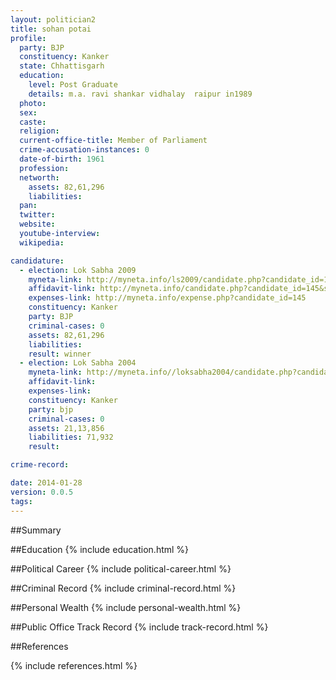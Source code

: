 ```yaml
---
layout: politician2
title: sohan potai
profile: 
  party: BJP
  constituency: Kanker
  state: Chhattisgarh
  education: 
    level: Post Graduate
    details: m.a. ravi shankar vidhalay  raipur in1989
  photo: 
  sex: 
  caste: 
  religion: 
  current-office-title: Member of Parliament
  crime-accusation-instances: 0
  date-of-birth: 1961
  profession: 
  networth: 
    assets: 82,61,296
    liabilities: 
  pan: 
  twitter: 
  website: 
  youtube-interview: 
  wikipedia: 

candidature: 
  - election: Lok Sabha 2009
    myneta-link: http://myneta.info/ls2009/candidate.php?candidate_id=145
    affidavit-link: http://myneta.info/candidate.php?candidate_id=145&scan=original
    expenses-link: http://myneta.info/expense.php?candidate_id=145
    constituency: Kanker 
    party: BJP
    criminal-cases: 0
    assets: 82,61,296
    liabilities: 
    result: winner 
  - election: Lok Sabha 2004
    myneta-link: http://myneta.info//loksabha2004/candidate.php?candidate_id=942
    affidavit-link: 
    expenses-link: 
    constituency: Kanker 
    party: bjp
    criminal-cases: 0
    assets: 21,13,856
    liabilities: 71,932
    result:  

crime-record: 

date: 2014-01-28
version: 0.0.5
tags: 
---
```

##Summary


##Education
{% include education.html %}


##Political Career
{% include political-career.html %}


##Criminal Record
{% include criminal-record.html %}


##Personal Wealth
{% include personal-wealth.html %}


##Public Office Track Record
{% include track-record.html %}


##References


{% include references.html %}